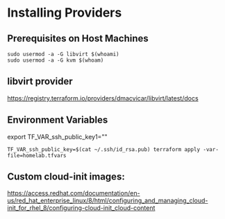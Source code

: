 # Installing Providers
## Prerequisites on Host Machines
```
sudo usermod -a -G libvirt $(whoami)
sudo usermod -a -G kvm $(whoam)
```
## libvirt provider
https://registry.terraform.io/providers/dmacvicar/libvirt/latest/docs

## Environment Variables
export TF_VAR_ssh_public_key1=""

```
TF_VAR_ssh_public_key=$(cat ~/.ssh/id_rsa.pub) terraform apply -var-file=homelab.tfvars
```
## Custom cloud-init images:
https://access.redhat.com/documentation/en-us/red_hat_enterprise_linux/8/html/configuring_and_managing_cloud-init_for_rhel_8/configuring-cloud-init_cloud-content

